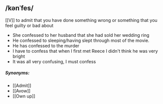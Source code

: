 ## /kənˈfes/  
[[V]]
to admit that you have done something wrong or something that you feel guilty or  bad about

- She confessed to her husband that she had sold her wedding ring
- He confessed to sleeping/having slept through most of the movie.
- He has confessed to the murder
- I have to confess that when I first met Reece I didn't think he was very bright
- It was all very confusing, I must confess

##### Synonyms:
- [[Admit]]
- [[Avow]]
- [[Own up]]